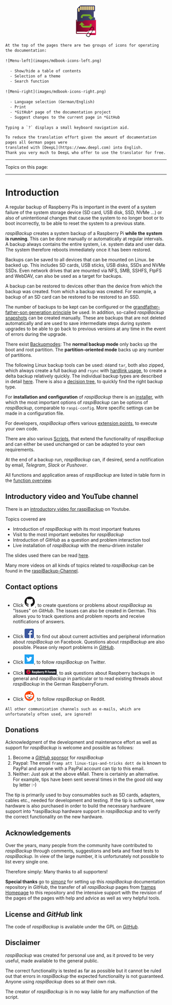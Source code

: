 
<center>     <!-- The blank line before the image definition is required! -->

![Icon](images/icons/Icon_rot_blau_final_64.png)
</center>

``` admonish info title="Usage hints"
At the top of the pages there are two groups of icons for operating
the documentation:

![Menu-left](images/mdbook-icons-left.png)

  - Show/hide a table of contents
  - Selection of a theme
  - Search function

![Menü-right](images/mdbook-icons-right.png)

  - Language selection (German/English)
  - Print
  - *GitHub* page of the documentation project
  - Suggest changes to the current page in *GitHub

Typing a `?` displays a small keyboard navigation aid.
```

``` admonish info title="Note"
To reduce the translation effort given the amount of documentation pages all German pages were
translated with [DeepL](https://www.deepl.com) into English.
Thank you very much to DeepL who offer to use the translator for free.
```

---

Topics on this page:

<!-- toc -->

---

# Introduction

A regular backup of Raspberry Pis is important in the event of a system
failure of the system storage device (SD card, USB disk, SSD, NVMe ...) or also of
unintentional changes that cause the system to no longer boot or to boot incorrectly,
to be able to reset the system to a previous state.

*raspiBackup* creates a system backup of a Raspberry Pi **while the system is running**.
This can be done manually or automatically at regular intervals.
A backup always contains the entire system, i.e. system data and user data.
The system therefore reboots immediately once it has been restored.

Backups can be saved to all devices that can be mounted on Linux.
be backed up. This includes SD cards, USB sticks, USB disks, SSDs and NVMe SSDs.
Even network drives that are mounted via NFS, SMB, SSHFS, FtpFS and WebDAV,
can also be used as a target for backups.

A backup can be restored to devices other than the device from which the backup was created.
from which a backup was created. For example, a backup of an SD card can be restored to
be restored to an SSD.

The number of backups to be kept can be configured or the
[grandfather-father-son generation principle](https://www.framp.de/raspiBackupDoc/de/smart-recycle.md) be used.
In addition, so-called *raspiBackup* [snapshots](snapshots.md) can be created manually. These are backups that
are not deleted automatically and are used to save intermediate steps during system upgrades
to be able to go back to previous versions at any time in the event of errors during the upgrade.

There exist [Backupmodes](normal-or-partition-backup.md):
The **normal backup mode** only backs up the boot and root partition.
The **partition-oriented mode** backs up any number of partitions.

The following Linux backup tools can be used:
`dd`and `tar`, both also zipped, which always create a full backup
and `rsync` with [hardlink usage](how-do-hardlinks-work-with-rsync.md),
to create a delta backup relatively quickly.
The individual backup types are described in detail [here](backup-types.md).
There is also a [decision tree](backup-types.md#decisiontree),
to quickly find the right backup type.

For **installation and configuration** of *raspiBackup* there is an
[installer](installation-in-5-minutes.md), with which the most important options of *raspiBackup* can be
options of *raspiBackup*, comparable to `raspi-config`.
More specific settings can be made in a configuration file.

For developers, *raspiBackup* offers various [extension points](hooks-for-own-scripts.md),
to execute your own code.

There are also various [Scripts](https://github.com/framps/raspiBackup/tree/master/helper),
that extend the functionality of *raspiBackup* and can either be used unchanged
or can be adapted to your own requirements.

At the end of a backup run, *raspiBackup* can, if desired, send a notification by email,
*Telegram*, *Slack* or *Pushover*.

All functions and application areas of *raspiBackup* are listed in table form in the
[function overview](function-overview.md).

## Introductory video and YouTube channel

There is an [introductory video for raspiBackup](https://youtu.be/PuK_FNK674s) on Youtube.

Topics covered are

  * Introduction of *raspiBackup* with its most important features
  * Visit to the most important websites for *raspiBackup*
  * Introduction of *GitHub* as a question and problem interaction tool
  * Live installation of *raspiBackup* with the menu-driven installer

The slides used there can be read [here](https://raspibackup.linux-tips-and-tricks.de/wp-content/uploads/simple-file-list/raspiBackup_de.pdf).

Many more videos on all kinds of topics related to *raspiBackup* can be found in the [raspiBackup-Channel](https://www.youtube.com/@raspiBackup).

<a name="kontakt"></a>
## Contact options

* Click [![GitHub](images/icons/GitHub-Mark-32px.png)](https://github.com/framps/raspiBackup/issues),
  to create questions or problems about *raspiBackup* as "Issues" on *GitHub*.
  The issues can also be created in German.
  This allows you to track questions and problem reports and receive notifications of answers.

* Click [![Facebook](images/icons/FB-f-Logo__blue_29.png)](https://www.facebook.com/raspiBackup/),
  to find out about current activities and peripheral information about *raspiBackup* on Facebook.
  Questions about *raspiBackup* are also possible. Please only report problems in [*GitHub*](https://github.com/framps/raspiBackup/issues).

* Click [![Twitter](images/icons/Twitter-f-Logo__blue_29.png)](https://www.twitter.com/linuxframp),
  to follow *raspiBackup* on Twitter.

* Click [![RaspberryForum](images/icons/RaspberryForumSmall.png)](https://forum-raspberrypi.de/forum/board/153-backup/),
  to ask questions about Raspberry backups in general and *raspiBackup* in particular or to read existing threads about *raspiBackup* in the German RaspberryForum.

* Click [![Reddit](images/icons/reddit-icon.png)](https://www.reddit.com/r/raspiBackup/),
  to follow *raspiBackup* on Reddit.

``` admonish info title="Note"
All other communication channels such as e-mails, which are unfortunately often used, are ignored!
```

<a name="donation"></a>
## Donations

Acknowledgment of the development and maintenance effort as well as support for
*raspiBackup* is welcome and possible as follows:

1. Become a [*GitHub* sponsor](https://github.com/sponsors/framps) for *raspiBackup*
2. Paypal: The email `framp att linux-tips-and-tricks dott de` is known to PayPal
   and anyone with a PayPal account can tip to this email.
3. Neither: Just ask at the above eMail. There is
   certainly an alternative. For example, tips have been sent several times in the
   the good old way by letter :-)

The tip is primarily used to buy consumables such as SD cards, adapters, cables etc.,
needed for development and testing. If the tip is sufficient,
new hardware is also purchased in order to build the necessary hardware support into *raspiBackup
hardware support in *raspiBackup* and to verify the correct functionality
on the new hardware.

## Acknowledgements

Over the years, many people from the community have contributed to *raspiBackup* through comments,
suggestions and beta and fixed tests to *raspiBackup*.
In view of the large number, it is unfortunately not possible to list every single one.

Therefore simply: Many thanks to all supporters!

**Special thanks** go to [simonz](https://github.com/rpi-simonz) for setting up
this *raspiBackup* documentation repository in *GitHub*, the transfer of all
*raspiBackup* pages from [framps Homepage](https://www.linux-tips-and-tricks.de)
to this repository and the intensive support with the revision of the pages
of the pages with help and advice as well as very helpful tools.

## License and *GitHub* link

The code of *raspiBackup* is available under the GPL on [*GitHub*](https://github.com/framps/raspiBackup).

## Disclaimer

*raspiBackup* was created for personal use and, as it proved to be very useful,
made available to the general public.

The correct functionality is tested as far as possible
but it cannot be ruled out that errors in
*raspiBackup* the expected functionality is not guaranteed.
Anyone using *raspiBackup* does so at their own risk.

The creator of *raspiBackup* is in no way liable for
any malfunction of the script.

[.source]: https://www.linux-tips-and-tricks.de/de/raspibackup
[.source]: https://www.linux-tips-and-tricks.de/en/backup
[.source]: https://linux-tips-and-tricks.de/de/trinkgeld
[.status]: translated
